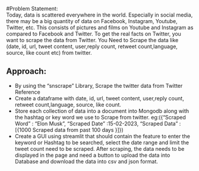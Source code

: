 #Problem Statement:         
        Today, data is scattered everywhere in the world. Especially in social media, there may be a big quantity of data on Facebook, Instagram, Youtube, Twitter, etc. This consists of pictures and films on Youtube and Instagram as compared to Facebook and Twitter. To get the real facts on Twitter, you want to scrape the data from Twitter. You Need to Scrape the data like (date, id, url, tweet content, user,reply count, retweet count,language, source, like count etc) from twitter.
 
## Approach: 
* By using the “snscrape” Library, Scrape the twitter data from Twitter Reference
* Create a dataframe with date, id, url, tweet content, user,reply count, retweet count,language, source, like count.
* Store each collection of data into a document into Mongodb along with the hashtag or key word we use to  Scrape from twitter. 
eg:({“Scraped Word”            : “Elon Musk”,
        “Scraped Date”             :15-02-2023,
        “Scraped Data”             : [{1000  Scraped data from past 100 days }]})
* Create a GUI using streamlit that should contain the feature to enter the keyword or Hashtag to be searched, select the date range and limit the tweet count need to be scraped. After scraping, the data needs to be displayed in the page and need a button to upload the data into Database and download the data into csv and json format.

